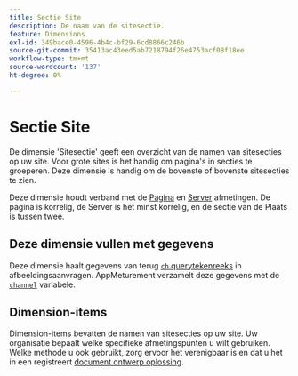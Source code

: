 ```yaml
---
title: Sectie Site
description: De naam van de sitesectie.
feature: Dimensions
exl-id: 349bace0-4596-4b4c-bf29-6cd8866c246b
source-git-commit: 35413ac43eed5ab7218794f26e4753acf08f18ee
workflow-type: tm+mt
source-wordcount: '137'
ht-degree: 0%

---
```


# Sectie Site

De dimensie &#39;Sitesectie&#39; geeft een overzicht van de namen van sitesecties op uw site. Voor grote sites is het handig om pagina&#39;s in secties te groeperen. Deze dimensie is handig om de bovenste of bovenste sitesecties te zien.

Deze dimensie houdt verband met de [Pagina](page.md) en [Server](server.md) afmetingen. De pagina is korrelig, de Server is het minst korrelig, en de sectie van de Plaats is tussen twee.

## Deze dimensie vullen met gegevens

Deze dimensie haalt gegevens van terug [`ch` querytekenreeks](/help/implement/validate/query-parameters.md) in afbeeldingsaanvragen. AppMeturement verzamelt deze gegevens met de [`channel`](/help/implement/vars/page-vars/channel.md) variabele.

## Dimension-items

Dimension-items bevatten de namen van sitesecties op uw site. Uw organisatie bepaalt welke specifieke afmetingspunten u wilt gebruiken. Welke methode u ook gebruikt, zorg ervoor het verenigbaar is en dat u het in een registreert [document ontwerp oplossing](/help/implement/prepare/solution-design.md).
